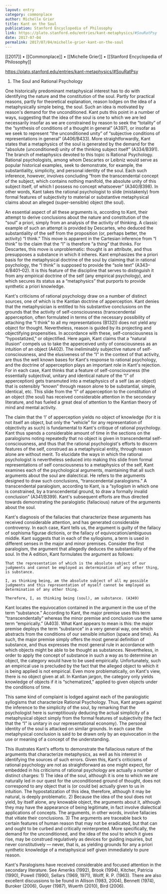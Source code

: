 ```yaml
---
layout: entry
category: commonplace
author: Michelle Grier
title: Kant on the Soul
publication: Stanford Encyclopedia of Philosophy
link: https://plato.stanford.edu/entries/kant-metaphysics/#SouRatPsy
date: 2017-07-04
permalink: 2017/07/04/michelle-grier-kant-on-the-soul
---
```


[[2017]] • [[Commonplace]] • [[Michelle Grier]] • [[Stanford Encyclopedia of Philosophy]] 

https://plato.stanford.edu/entries/kant-metaphysics/#SouRatPsy

1. The Soul and Rational Psychology

One historically predominant metaphysical interest has to do with identifying the nature and the constitution of the soul. Partly for practical reasons, partly for theoretical explanation, reason lodges on the idea of a metaphysically simple being, the soul. Such an idea is motivated by reason's demand for the unconditioned. Kant puts this point in a number of ways, suggesting that the idea of the soul is one to which we are led necessarily insofar as we are constrained by reason to seek the “totality” of the “synthesis of conditions of a thought in general” (A397), or insofar as we seek to represent “the unconditioned unity” of “subjective conditions of representations in general” (A406/B433). More straightforwardly, Kant states that a metaphysics of the soul is generated by the demand for the “absolute (unconditioned) unity of the thinking subject itself” (A334/B391). The branch of metaphysics devoted to this topic is Rational Psychology. Rational psychologists, among whom Descartes or Leibniz would serve as popular historical examples, seek to demonstrate, for example, the substantiality, simplicity, and personal identity of the soul. Each such inference, however, involves concluding “from the transcendental concept of the subject, which contains nothing manifold, the absolute unity of this subject itself, of which I possess no concept whatsoever” (A340/B398). In other words, Kant takes the rational psychologist to slide (mistakenly) from formal features of subjectivity to material or substantive metaphysical claims about an alleged (super-sensible) object (the soul).

An essential aspect of all these arguments is, according to Kant, their attempt to derive conclusions about the nature and constitution of the “soul” a priori, simply from an analysis of the activity of thinking. A classic example of such an attempt is provided by Descartes, who deduced the substantiality of the self from the proposition (or, perhaps better, the activity) “I think.” This move is apparent in the Cartesian inference from “I think” to the claim that the “I” is therefore “a thing” that thinks. For Descartes, this move is unproblematic: thought is an attribute, and thus presupposes a substance in which it inheres. Kant emphasizes the a priori basis for the metaphysical doctrine of the soul by claiming that in rational psychology, the “I think” is supposed to provide the “sole text” (A343–4/B401–02). It is this feature of the discipline that serves to distinguish it from any empirical doctrine of the self (any empirical psychology), and which secures its status as a “metaphysics” that purports to provide synthetic a priori knowledge.

Kant's criticisms of rational psychology draw on a number of distinct sources, one of which is the Kantian doctrine of apperception. Kant denies that the metaphysician is entitled to his substantive conclusions on the grounds that the activity of self-consciousness (transcendental apperception, often formulated in terms of the necessary possibility of attaching the “I think” to all my representations (B132)) does not yield any object for thought. Nevertheless, reason is guided by its projecting and objectifying propensities. In accordance with these, self-consciousness is “hypostatized,” or objectified. Here again, Kant claims that a “natural illusion” compels us to take the apperceived unity of consciousness as an intuition of an object (A402). The ineliminably subjective nature of self-consciousness, and the elusiveness of the “I” in the context of that activity, are thus the well known bases for Kant's response to rational psychology, and the doctrine of apperception plays an important role in Kant's rejection. For in each case, Kant thinks that a feature of self-consciousness (the essentially subjectival, unitary and identical nature of the “I” of apperception) gets transmuted into a metaphysics of a self (as an object) that is ostensibly “known” through reason alone to be substantial, simple, identical, etc. This slide from the “I” of apperception to the constitution of an object (the soul) has received considerable attention in the secondary literature, and has fueled a great deal of attention to the Kantian theory of mind and mental activity.

The claim that the ‘I’ of apperception yields no object of knowledge (for it is not itself an object, but only the “vehicle” for any representation of objectivity as such) is fundamental to Kant's critique of rational psychology. Kant thus spends a considerable amount of time in the sections on the paralogisms noting repeatedly that no object is given in transcendental self-consciousness, and thus that the rational psychologist's efforts to discern features of the self, construed as a metaphysical entity, through reason alone are without merit. To elucidate the ways in which the rational psychologist is nevertheless seduced into making this slide from formal representations of self consciousness to a metaphysics of the self, Kant examines each of the psychological arguments, maintaining that all such arguments about the soul are dialectical. He refers to the arguments designed to draw such conclusions, “transcendental paralogisms.” A transcendental paralogism, according to Kant, is a “syllogism in which one is constrained, by a transcendental ground, to draw a formally invalid conclusion” (A341/B399). Kant's subsequent efforts are thus directed towards demonstrating the paralogistic (fallacious) nature of the arguments about the soul.

Kant's diagnosis of the fallacies that characterize these arguments has received considerable attention, and has generated considerable controversy. In each case, Kant tells us, the argument is guilty of the fallacy of sophisma figurae dictionis, or the fallacy of equivocation/ambiguous middle. Kant suggests that in each of the syllogisms, a term is used in different senses in the major and minor premises. Consider the first paralogism, the argument that allegedly deduces the substantiality of the soul. In the A edition, Kant formulates the argument as follows:

    That the representation of which is the absolute subject of our judgments and cannot be employed as determination of any other thing, is substance.

    I, as thinking being, am the absolute subject of all my possible judgments and this representation of myself cannot be employed as determination of any other thing.

    Therefore, I, as thinking being (soul), am substance. (A349)

Kant locates the equivocation contained in the argument in the use of the term “substance.” According to Kant, the major premise uses this term “transcendentally” whereas the minor premise and conclusion use the same term “empirically.” (A403). What Kant appears to mean is this: the major premise deploys the term “substance” in a very general way, one which abstracts from the conditions of our sensible intuition (space and time). As such, the major premise simply offers the most general definition of substance, and thus expresses the most general rule in accordance with which objects might be able to be thought as substances. Nevertheless, in order to apply the concept of substance in such a way as to determine an object, the category would have to be used empirically. Unfortunately, such an empirical use is precluded by the fact that the alleged object to which it is being applied is not empirical. Even more problematically, on Kant's view, there is no object given at all. In Kantian jargon, the category only yields knowledge of objects if it is “schematized,” applied to given objects under the conditions of time.

This same kind of complaint is lodged against each of the paralogistic syllogisms that characterize Rational Psychology. Thus, Kant argues against the inference to the simplicity of the soul, by remarking that the psychologist here is surreptitiously deducing the actual simplicity of a metaphysical object simply from the formal features of subjectivity (the fact that the “I” is unitary in our representational economy). The personal identity of the soul is attacked on similar grounds. In each case the metaphysical conclusion is said to be drawn only by an equivocation in the use or meaning of a concept of the understanding.

This illustrates Kant's efforts to demonstrate the fallacious nature of the arguments that characterize metaphysics, as well as his interest in identifying the sources of such errors. Given this, Kant's criticisms of rational psychology are not as straightforward as one might expect, for embedded in his criticisms of rational psychology are actually a number of distinct charges: 1) The idea of the soul, although it is one to which we are naturally led in our quest for the unconditioned ground of thought, does not correspond to any object that is (or could be) actually given to us in intuition. The hypostatization of this idea, therefore, although it may be natural, is deeply problematic. 2) Because the idea of the soul does not yield, by itself alone, any knowable object, the arguments about it, although they may have the appearance of being legitimate, in fact involve dialectical applications of concepts. The arguments, in other words, involve fallacies that vitiate their conclusions. 3) The arguments are traceable back to certain features of human reason that may not be eradicated, but that can and ought to be curbed and critically reinterpreted. More specifically, the demand for the unconditioned, and the idea of the soul to which it gives rise, may be construed regulatively as devices for guiding inquiries, but never constitutively — never, that is, as yielding grounds for any a priori synthetic knowledge of a metaphysical self given immediately to pure reason.

Kant's Paralogisms have received considerable and focused attention in the secondary literature. See Ameriks (1992), Brook (1994), Kitcher, Patricia (1990), Powell (1990), Sellars (1969, 1971), Wolff, R. P. (1963). There are also excellent discussions to be found in Allison (1983, 2004), Bennett (1974), Buroker (2006), Guyer (1987), Wuerth (2010), Bird (2006).